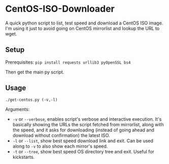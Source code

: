 # CentOS-ISO-Downloader
A quick python script to list, test speed and download a CentOS ISO image. I'm using it just to avoid going on CentOS mirrorlist and lookup the URL to wget. 

## Setup
Prerequisites:
`pip install requests urllib3 pyOpenSSL bs4`

Then get the main py script.

## Usage
`./get-centos.py (-v,-l)`

Arguments:
- `-v` or `--verbose`, enables script's verbose and interactive execution. It's basically showing the URLs the script fetched from mirrorlist, along with the speed, and it asks for downloading (instead of going ahead and download without confirmation) the latest ISO.
- `-l` or `--list`, show best speed download link and exit. Can be used along to `-v` to also show each mirror's speed.
- `-t` or `--tree`, show best speed OS directory tree and exit. Useful for kickstarts.
